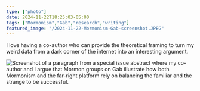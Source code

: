 ```yaml
---
type: ["photo"]
date: 2024-11-22T18:25:03-05:00
tags: ["Mormonism","Gab","research","writing"]
featured_image: "/2024-11-22-Mormonism-Gab-screenshot.JPEG"
---
```

I love having a co-author who can provide the theoretical framing to turn my weird data from a dark corner of the internet into an interesting argument.

![Screenshot of a paragraph from a special issue abstract where my co-author and I argue that Mormon groups on Gab illustrate how both Mormonism and the far-right platform rely on balancing the familiar and the strange to be successful.](/2024-11-22-Mormonism-Gab-screenshot.JPEG)

